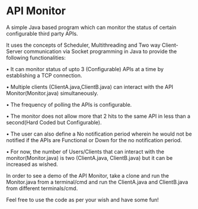 # API Monitor

A simple Java based program which can monitor the status of certain configurable third party APIs.

It uses the concepts of Scheduler, Multithreading and Two way Client-Server communication via Socket programming in Java to provide the following functionalities:

•	It can monitor status of upto 3 (Configurable) APIs at a time by establishing a TCP connection.

•	Multiple clients (ClientA.java,ClientB.java) can interact with the API Monitor(Monitor.java) simultaneously.

•	The frequency of polling the APIs is configurable.

•	The monitor does not allow more that 2 hits to the same API in less than a second(Hard Coded but Configurable).

•	The user can also define a No notification period wherein he would not be notified if the APIs are Functional or Down for the no notification period.

•	For now, the number of Users/Clients that can interact with the monitor(Monitor.java) is two (ClientA.java, ClientB.java) but it can be increased as wished.


In order to see a demo of the API Monitor, take a clone and run the Monitor.java from a terminal/cmd and run the ClientA.java and ClientB.java from different terminals/cmd.


Feel free to use the code as per your wish and have some fun!

